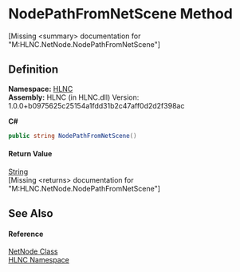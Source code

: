 # NodePathFromNetScene Method


\[Missing &lt;summary&gt; documentation for "M:HLNC.NetNode.NodePathFromNetScene"\]



## Definition
**Namespace:** <a href="N_HLNC">HLNC</a>  
**Assembly:** HLNC (in HLNC.dll) Version: 1.0.0+b0975625c25154a1fdd31b2c47aff0d2d2f398ac

**C#**
``` C#
public string NodePathFromNetScene()
```



#### Return Value
<a href="https://learn.microsoft.com/dotnet/api/system.string" target="_blank" rel="noopener noreferrer">String</a>  
\[Missing &lt;returns&gt; documentation for "M:HLNC.NetNode.NodePathFromNetScene"\]

## See Also


#### Reference
<a href="T_HLNC_NetNode">NetNode Class</a>  
<a href="N_HLNC">HLNC Namespace</a>  
